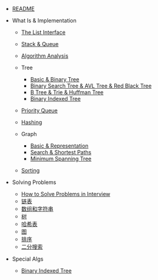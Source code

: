 - [README](README.md)

- What Is & Implementation

  - [The List Interface](1.%20the%20List%20interface.md)

  - [Stack & Queue](2.%20Stack%20&%20Queue.md)

  - [Algorithm Analysis](3.%20Algorithms%20Analysis.md)

  - Tree
    - [Basic & Binary Tree](5.%20Tree%20part%201.md)
    - [Binary Search Tree & AVL Tree & Red Black Tree](6.%20Tree%20part%202.md)
    - [B Tree & Trie & Huffman Tree](7.%20Tree%20part%203.md)
    - [Binary Indexed Tree](binary-indexed-tree.md)
  - [Priority Queue](8.%20Priority%20Queue.md)
  - [Hashing](9.%20Hashing.md)
  - Graph
    - [Basic & Representation](10.%20Graph%20part%201.md)
    - [Search & Shortest Paths](11.%20Graph%20part%202.md)
    - [Minimum Spanning Tree](12.%20Graph%20part%203.md)
  - [Sorting](13.%20Sorting.md)

- Solving Problems

  - [How to Solve Problems in Interview](s0-HowToSolve.md)
  - [链表](s1-linkedList.md)
  - [数组和字符串](s2-array.md)
  - [树](s3-tree.md)
  - [哈希表](s4-hashing.md)
  - [图](s5-graph.md)
  - [排序](s6-sorting.md)
  - [二分搜索](s7-binarySearch.md)

- Special Algs

  - [Binary Indexed Tree](binary-indexed-tree.md)
